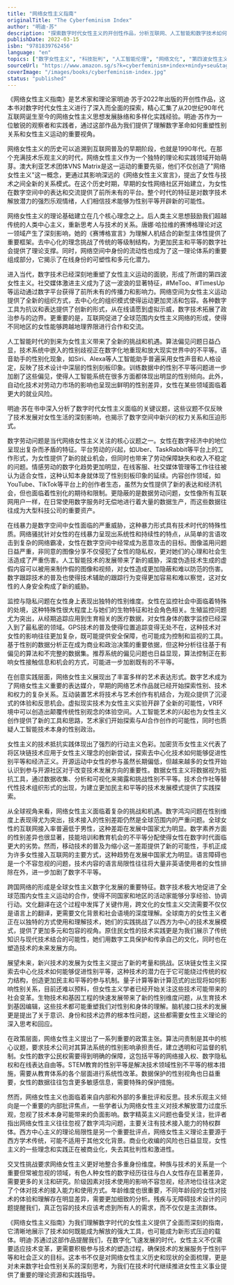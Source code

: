 ```yaml
---
title: "网络女性主义指南"
originalTitle: "The Cyberfeminism Index"
author: "明迪·苏"
description: "探索数字时代女性主义的开创性作品，分析互联网、人工智能和数字技术如何重塑性别关系和女性主义实践。"
publishDate: 2022-03-15
isbn: "9781839762456"
language: "en"
topics: ["数字女性主义", "科技批判", "人工智能伦理", "网络文化", "第四波女性主义"]
sourceUrl: "https://www.amazon.sg/s?k=cyberfeminism+index+mindy+seu&tag=inkrupt-22"
coverImage: "/images/books/cyberfeminism-index.jpg"
status: "published"
---
```


《网络女性主义指南》是艺术家和理论家明迪·苏于2022年出版的开创性作品，这本书对数字时代女性主义进行了深入而全面的探索，精心汇集了从20世纪90年代互联网诞生至今的网络女性主义思想发展脉络和多样化实践经验。明迪·苏作为一位敏锐的观察者和实践者，通过这部作品为我们提供了理解数字革命如何重塑性别关系和女性主义运动的重要视角。

网络女性主义的历史可以追溯到互联网普及的早期阶段，也就是1990年代。在那个充满技术乐观主义的时代，网络女性主义作为一个独特的理论和实践领域开始萌芽。澳大利亚艺术团体VNS Matrix是这一运动的重要先驱，他们不仅创造了"网络女性主义"这一概念，更通过其影响深远的《网络女性主义宣言》，提出了女性与技术之间全新的关系模式。在这个历史时期，早期的女性网络社区开始建立，为女性在数字空间中的表达和交流提供了前所未有的平台。整个时代的特征是对数字技术解放潜力的强烈乐观情绪，人们相信技术能够为性别平等开辟新的可能性。

网络女性主义的理论基础建立在几个核心理念之上。后人类主义思想鼓励我们超越传统的人类中心主义，重新思考人与技术的关系。唐娜·哈拉维的赛博格理论对这一领域产生了深刻影响，她的《赛博格宣言》为理解人机结合的新型主体性提供了重要框架。去中心化的理念挑战了传统的等级制结构，为更加民主和平等的数字社会提供了理论支撑。同时，网络空间中身份的流动性也成为了这一理论体系的重要组成部分，它揭示了在线身份的可塑性和多元化潜力。

进入当代，数字技术已经深刻地重塑了女性主义运动的面貌，形成了所谓的第四波女性主义。社交媒体激进主义成为了这一波浪的显著特征，#MeToo、#TimesUp等运动通过数字平台获得了前所未有的传播力和影响力。网络空间为女性主义运动提供了全新的组织方式，去中心化的组织模式使得运动更加灵活和包容。各种数字工具为抗议和表达提供了创新的形式，从在线请愿到虚拟示威，数字技术拓展了政治参与的边界。更重要的是，互联网促进了全球范围内女性主义网络的形成，使得不同地区的女性能够跨越地理界限进行合作和交流。

人工智能时代的到来为女性主义带来了全新的挑战和机遇。算法偏见问题日益凸显，技术系统中嵌入的性别歧视正在数字化地重现和放大现实世界中的不平等。语音助手的性别化现象，如Siri、Alexa等人工智能助手普遍采用女性声音和人格设定，反映了技术设计中深层的性别刻板印象。训练数据中的性别不平等问题进一步加剧了这些偏见，使得人工智能系统在很多方面都体现出明显的性别倾向。此外，自动化技术对劳动力市场的影响也呈现出鲜明的性别差异，女性在某些领域面临着更大的就业风险。

明迪·苏在书中深入分析了数字时代女性主义面临的关键议题，这些议题不仅反映了技术发展对女性生活的深刻影响，也揭示了数字空间中新兴的权力关系和压迫形式。

数字劳动问题是当代网络女性主义关注的核心议题之一。女性在数字经济中的地位呈现出复杂而矛盾的特征。平台劳动的兴起，如Uber、TaskRabbit等平台上的工作形式，为女性提供了新的就业机会，但同时也带来了劳动保障缺失和收入不稳定的问题。情感劳动的数字化趋势更加明显，在线客服、社交媒体管理等工作往往被认为适合女性，这种认知本身就体现了性别刻板印象的延续。内容创作领域，如YouTube、TikTok等平台上的创作者生态，虽然为女性提供了新的表达和经济机会，但也面临着性别化的期待和限制。更隐蔽的是数据劳动问题，女性像所有互联网用户一样，在日常使用数字服务时无偿地进行着大量的数据生产，而这些数据往往成为大型科技公司的重要资产。

在线暴力是数字空间中女性面临的严重威胁，这种暴力形式具有技术时代的特殊性质。网络骚扰针对女性的在线暴力呈现出系统性和持续性的特点，从简单的言语攻击到复杂的网络霸凌，女性在数字空间中经常成为恶意攻击的目标。图像滥用问题日益严重，非同意的图像分享不仅侵犯了女性的隐私权，更对她们的心理和社会生活造成了严重伤害。人工智能技术的发展带来了新的威胁，深度伪造技术生成的虚假内容可以被用来制作假的图像和视频，对女性造成更加隐蔽和难以防范的伤害。数字跟踪技术的普及也使得技术辅助的跟踪行为变得更加容易和难以察觉，这对女性的人身安全构成了新的威胁。

监控与隐私问题在女性身上表现出独特的性别维度。女性在监控社会中面临着特殊的处境，这种特殊性很大程度上与她们的生物特征和社会角色相关。生殖监控问题尤为突出，从经期追踪应用到生育相关的医疗数据，对女性身体的数字监控已经深入到了最私密的领域。GPS技术的普及使得位置追踪变得无处不在，这种技术对女性的影响往往更加复杂，既可能提供安全保障，也可能成为控制和监视的工具。基于性别的数据分析正在成为商业和政治决策的重要依据，但这种分析往往基于有偏见的算法和不完整的数据集。推荐系统的偏见问题也日益显现，算法控制正在影响女性接触信息和机会的方式，可能进一步加剧既有的不平等。

在创意实践层面，网络女性主义展现出了丰富多样的艺术表达形式。数字艺术成为了网络女性主义重要的表达媒介，早期的网络艺术作品就已经开始探索性别、技术和权力的复杂关系。互动装置艺术将技术与艺术创作有机结合，为观众提供了沉浸式的体验和反思机会。虚拟现实技术为女性主义实验开辟了全新的可能性，VR环境中可以创造出颠覆传统性别观念的体验空间。人工智能艺术的兴起也为女性主义创作提供了新的工具和思路，艺术家们开始探索与AI合作创作的可能性，同时也质疑人工智能技术本身的性别政治。

女性主义的技术抵抗实践体现出了强烈的行动主义色彩。加密货币女性主义代表了将区块链技术应用于女性主义理念的创新尝试，探索去中心化技术如何能够促进性别平等和经济正义。开源运动中女性的参与虽然长期偏低，但越来越多的女性开始认识到参与开源社区对于改变技术发展方向的重要性。数据女性主义将数据视为抵抗工具，通过数据收集、分析和可视化来揭露和挑战性别不平等。技术合作社等替代性技术组织形式的出现，为建立更加民主和平等的技术发展模式提供了实践探索。

从全球视角来看，网络女性主义面临着复杂的挑战和机遇。数字鸿沟问题在性别维度上表现得尤为突出，技术接入的性别差距仍然是全球范围内的严重问题。全球女性的互联网接入率普遍低于男性，这种差距在发展中国家尤为明显。数字素养方面的性别差异也很显著，技能培训和教育机会的不平等分配使得女性在数字时代面临更大的劣势。然而，移动技术的普及为缩小这一差距提供了新的可能性，手机正成为许多女性接入互联网的主要方式，这种趋势在发展中国家尤为明显。语言障碍也是一个不容忽视的问题，技术内容的语言局限性往往将大量非英语使用者的女性排除在外，进一步加剧了数字不平等。

跨国网络的形成是全球女性主义数字化发展的重要特征。数字技术极大地促进了全球范围内女性主义运动的合作，使得不同国家和地区的活动家能够分享经验、协调行动。文化翻译在这个过程中发挥了关键作用，跨文化的女性主义交流需要不仅仅是语言上的翻译，更需要文化背景和社会语境的深度理解。全球南方的女性主义者正在以独特的方式使用和理解技术，她们的实践挑战了以西方为中心的技术发展模式，提供了更加多元和包容的视角。原住民女性的技术实践更是为我们展示了传统知识与现代技术结合的可能性，她们用数字工具保护和传承自己的文化，同时也在塑造技术的未来发展方向。

展望未来，新兴技术的发展为女性主义提出了新的考量和挑战。区块链女性主义探索去中心化技术如何能够促进性别平等，这种技术的潜力在于它可能绕过传统的权力结构，创造更加民主和平等的参与机制。量子计算等新计算范式的出现将如何影响性别关系，目前还难以预料，但女性主义学者已经开始关注这些技术可能带来的社会变革。生物技术和基因工程的快速发展带来了新的性别维度问题，从生育技术到基因编辑，这些技术都可能重塑我们对性别和身体的理解。脑机接口技术的发展更是提出了关于意识、身份和技术边界的根本性问题，这些都需要女性主义理论的深入思考和回应。

在政策层面，网络女性主义提出了一系列重要的政策主张。算法问责制是其中的核心议题，要求技术公司对其算法系统的性别影响承担责任，建立透明和可监督的机制。女性的数字公民权需要得到明确的保障，这包括平等的网络接入权、数字隐私权和在线表达自由等。STEM教育的性别平等是解决技术领域性别不平等的根本措施，需要从教育体系的各个层面进行系统性改革。数据保护的性别视角也日益重要，女性的数据往往包含更多敏感信息，需要特殊的保护措施。

然而，网络女性主义也面临着来自内部和外部的多重批评和反思。技术乐观主义倾向是一个重要的内部批评焦点，一些学者认为网络女性主义对技术解放潜力过度乐观，忽视了技术本身可能带来的负面影响。数字精英主义问题也备受关注，批评者指出网络女性主义往往忽视了数字鸿沟问题，主要关注有技术接入能力的特权群体。西方中心主义的理论局限性是另一个重要批评点，网络女性主义理论主要源于西方学术传统，可能不适用于其他文化背景。商业化收编的风险也日益显现，女性主义的一些理念和实践正在被商业化，失去其批判性和激进性。

交叉性挑战要求网络女性主义更好地整合多重身份维度。种族与技术的关系是一个重要但常被忽视的领域，有色人种女性的数字经历往往与白人女性存在显著差异，需要更多的关注和研究。阶级因素对技术使用的影响不容忽视，经济地位往往决定了个体对技术的接入能力和使用方式。年龄维度也很重要，不同年龄段的女性对技术的体验和理解存在明显差异，需要更加细致的分析。残疾与无障碍技术设计的问题提醒我们，真正包容的技术应该考虑到所有人的需求，而不仅仅是主流群体。

《网络女性主义指南》为我们理解数字时代的女性主义提供了全面而深刻的指南，它清晰地展示了技术如何既能成为解放的强大工具，也可能成为新形式压迫的载体。明迪·苏通过这部作品提醒我们，在数字化飞速发展的时代，女性主义不仅需要适应技术变革，更需要积极参与技术的塑造过程，确保技术的发展服务于性别平等和社会正义的目标。这本书不仅是对网络女性主义历史和现状的全面梳理，更是对未来数字社会性别关系的深刻思考，为我们在技术时代继续推进女性主义事业提供了重要的理论资源和实践指导。
